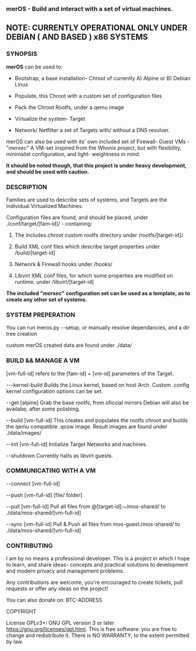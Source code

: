 ### merOS - Build and interact with a set of virtual machines.

## NOTE: CURRENTLY OPERATIONAL ONLY UNDER DEBIAN ( AND BASED ) x86 SYSTEMS

### SYNOPSIS

**merOS** can be used to: 

- Bootstrap, a base installation- Chroot of currently A) Alpine or B) Debian Linux
	
- Populate, this Chroot with a custom set of configuration files

- Pack the Chroot Rootfs, under a qemu image

- Virtualize the system- Target

- Network/ Netfilter a set of Targets with/ without a DNS resolver.

merOS can also be used  with its' own included set of Firewall- Guest VMs - "*mersec*"
A VM-set inspired from the Whonix project, but with flexibility,
minimalist configuration, and light- weightness in mind.

**It should be noted though, that this project is under heavy development, and should be used with caution.**

### DESCRIPTION

Families are used to describe sets of systems,
and Targets are the individual Virtualized Machines.

Configuration files are found, and should be placed,
under ./conf/target/[fam-id]/ - containing:
	
1. The includes.chroot custom rootfs directory
	under /rootfs/[target-id]/

2. Build XML conf files which describe target properties
	under /build/[target-id]

3. Network & Firewall hooks
	under /hooks/

4. Libvirt XML conf files, for which some
	properties are modified on runtime.
	under /libvirt/[target-id]

**The included "*mersec*" configuration set can be used
as a template, as to create any other set of systems.**


### SYSTEM PREPERATION

You can run meros.py --setup,
or manually resolve dependancies,
and a dir tree creation

custom merOS created data are found
under ./data/


### BUILD && MANAGE A VM
	

[vm-full-id] refers to the
[fam-id] + [vm-id] parameters
of the Target.	

---kernel-build
Builds the Linux kernel, based on host Arch.
Custom .config kernel configuration options
can be set.
	
--get [alpine]
Grab the base rootfs, from oficcial mirrors
Debian will also be availabe, after some polishing.

--build [vm-full-id]
This creates and populates the rootfs chroot
and builds the qemu compatible .qcow image.
Result images are found under ./data/images/

--init [vm-full-id]
Initialize Target Networks
and machines.

--shutdown
Currently halts as libvirt guests.
	

### COMMUNICATING WITH A VM

--connect [vm-full-id]

--push [vm-full-id] [file/ folder] 

--pull [vm-full-id]
Pull all files from @[target-id]:~/mos-shared/
to ./data/mos-shared/[vm-full-id]

--sync [vm-full-id]
Pull & Push all files from mos-guest:/mos-shared/
to ./data/mos-shared/[vm-full-id]


### CONTRIBUTING

I am by no means a professional developer.
This is a project in which I hope to learn, and share ideas-
concepts and practical solutions to development and
modern privacy and management problems.

Any contributions are welcome, you're encouraged to create tickets, pull requests
or offer any ideas on the project!

You can also donate on: BTC-ADDRESS

COPYRIGHT

License GPLv3+: GNU GPL version 3 or later <https://gnu.org/licenses/gpl.html>.
This is free software: you are free to change and redistribute it.  There is NO WARRANTY, to the extent permitted by law.
